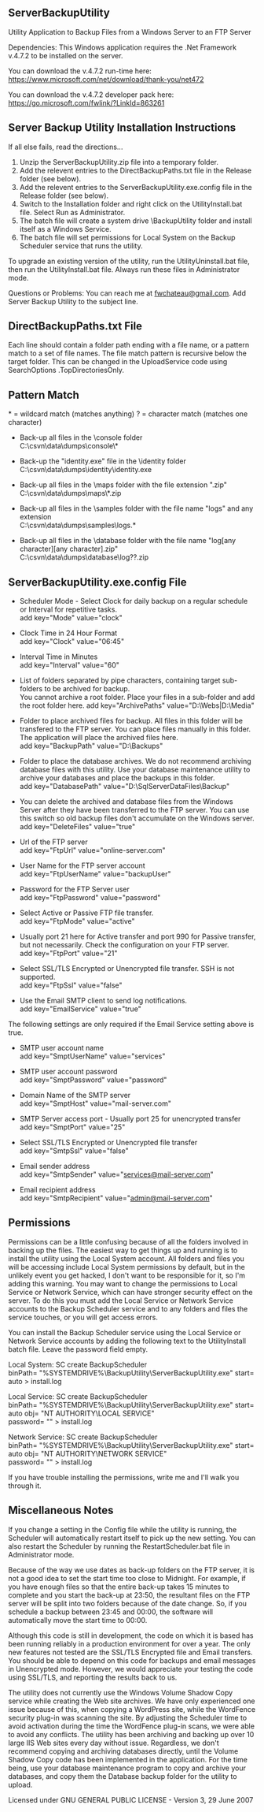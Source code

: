 
ServerBackupUtility
-------------------

Utility Application to Backup Files from a Windows Server to an FTP Server

Dependencies: This Windows application requires the .Net Framework v.4.7.2 to be installed on the server.

You can download the v.4.7.2 run-time here:
https://www.microsoft.com/net/download/thank-you/net472

You can download the v.4.7.2 developer pack here:
https://go.microsoft.com/fwlink/?LinkId=863261


Server Backup Utility Installation Instructions
-----------------------------------------------
If all else fails, read the directions...

1) Unzip the ServerBackupUtility.zip file into a temporary folder.
2) Add the relevent entries to the DirectBackupPaths.txt file in the Release folder (see below).
3) Add the relevent entries to the ServerBackupUtility.exe.config file in the Release folder (see below).
4) Switch to the Installation folder and right click on the UtilityInstall.bat file. Select Run as Administrator.
5) The batch file will create a system drive \BackupUtility folder and install itself as a Windows Service.
6) The batch file will set permissions for Local System on the Backup Scheduler service that runs the utility.

To upgrade an existing version of the utility, run the UtilityUninstall.bat file,
then run the UtilityInstall.bat file. Always run these files in Administrator mode.

Questions or Problems: You can reach me at fwchateau@gmail.com. Add Server Backup Utility to the subject line.


DirectBackupPaths.txt File
--------------------------

Each line should contain a folder path ending with a file name, or a pattern match to a set of file names.
The file match pattern is recursive below the target folder. This can be changed in the UploadService
code using SearchOptions .TopDirectoriesOnly.

Pattern Match
---------------------
\* = wildcard match (matches anything)
? = character match (matches one character)

- Back-up all files in the \console folder \
	C:\csvn\data\dumps\console\\*

- Back-up the "identity.exe" file in the \identity folder \
	C:\csvn\data\dumps\identity\identity.exe

- Back-up all files in the \maps folder with the file extension ".zip" \
	C:\csvn\data\dumps\maps\\*.zip

- Back-up all files in the \samples folder with the file name "logs" and any extension \
	C:\csvn\data\dumps\samples\logs.*

- Back-up all files in the \database folder with the file name "log[any character][any character].zip" \
	C:\csvn\data\dumps\database\log??.zip


ServerBackupUtility.exe.config File
-----------------------------------

- Scheduler Mode - Select Clock for daily backup on a regular schedule or Interval for repetitive tasks. \
    add key="Mode" value="clock"

- Clock Time in 24 Hour Format \
    add key="Clock" value="06:45"

- Interval Time in Minutes \
    add key="Interval" value="60"

- List of folders separated by pipe characters, containing target sub-folders to be archived for backup. \
    You cannot archive a root folder. Place your files in a sub-folder and add the root folder here.
	add key="ArchivePaths" value="D:\Webs|D:\Media"

- Folder to place archived files for backup. All files in this folder will be transfered to the FTP server.
    You can place files manually in this folder. The application will place the archived files here. \
	add key="BackupPath" value="D:\Backups"
   
- Folder to place the database archives. We do not recommend archiving database files with this utility.
  Use your database maintenance utility to archive your databases and place the backups in this folder. \
	add key="DatabasePath" value="D:\SqlServerDataFiles\Backup"

- You can delete the archived and database files from the Windows Server after they have been transferred
  to the FTP server. You can use this switch so old backup files don't accumulate on the Windows server. \
    add key="DeleteFiles" value="true"

- Url of the FTP server \
	add key="FtpUrl" value="online-server.com"

- User Name for the FTP server account \
	add key="FtpUserName" value="backupUser"

- Password for the FTP Server user \
	add key="FtpPassword" value="password"

- Select Active or Passive FTP file transfer. \
	add key="FtpMode" value="active"

- Usually port 21 here for Active transfer and port 990 for Passive transfer, but not necessarily.
    Check the configuration on your FTP server. \
	add key="FtpPort" value="21"

- Select SSL/TLS Encrypted or Unencrypted file transfer. SSH is not supported. \
	add key="FtpSsl" value="false"

- Use the Email SMTP client to send log notifications. \
	add key="EmailService" value="true"

The following settings are only required if the Email Service setting above is true.

- SMTP user account name \
	add key="SmptUserName" value="services"

- SMTP user account password \
	add key="SmptPassword" value="password"

- Domain Name of the SMTP server \
	add key="SmptHost" value="mail-server.com"

- SMTP Server access port - Usually port 25 for unencrypted transfer \
	add key="SmptPort" value="25"

- Select SSL/TLS Encrypted or Unencrypted file transfer \
	add key="SmtpSsl" value="false"

- Email sender address \
	add key="SmtpSender" value="services@mail-server.com"

- Email recipient address \
	add key="SmtpRecipient" value="admin@mail-server.com"


Permissions
---------------------

Permissions can be a little confusing because of all the folders involved in backing up the files.
The easiest way to get things up and running is to install the utility using the Local System
account. All folders and files you will be accessing include Local System permissions by default,
but in the unlikely event you get hacked, I don't want to be responsible for it, so I'm adding
this warning. You may want to change the permissions to Local Service or Network Service, which
can have stronger security effect on the server. To do this you must add the Local Service or
Network Service accounts to the Backup Scheduler service and to any folders and files the service
touches, or you will get access errors.

You can install the Backup Scheduler service using the Local Service or Network Service accounts
by adding the following text to the UtilityInstall batch file. Leave the password field empty.

Local System: SC create BackupScheduler \
binPath= "%SYSTEMDRIVE%\BackupUtility\ServerBackupUtility.exe" start= auto > install.log

Local Service: SC create BackupScheduler \
binPath= "%SYSTEMDRIVE%\BackupUtility\ServerBackupUtility.exe" start= auto obj= "NT AUTHORITY\LOCAL SERVICE" \
password= "" > install.log

Network Service: SC create BackupScheduler \
binPath= "%SYSTEMDRIVE%\BackupUtility\ServerBackupUtility.exe" start= auto obj= "NT AUTHORITY\NETWORK SERVICE" \
password= "" > install.log

If you have trouble installing the permissions, write me and I'll walk you through it.


Miscellaneous Notes
---------------------

If you change a setting in the Config file while the utility is running, the Scheduler will automatically restart
itself to pick up the new setting. You can also restart the Scheduler by running the RestartScheduler.bat file in
Administrator mode.

Because of the way we use dates as back-up folders on the FTP server, it is not a good idea to set the start time
too close to Midnight. For example, if you have enough files so that the entire back-up takes 15 minutes to complete
and you start the back-up at 23:50, the resultant files on the FTP server will be split into two folders because
of the date change. So, if you schedule a backup between 23:45 and 00:00, the software will automatically move the
start time to 00:00.

Although this code is still in development, the code on which it is based has been running reliably in a production
environment for over a year. The only new features not tested are the SSL/TLS Encrypted file and Email transfers.
You should be able to depend on this code for backups and email messages in Unencrypted mode. However, we would
appreciate your testing the code using SSL/TLS, and reporting the results back to us.

The utility does not currently use the Windows Volume Shadow Copy service while creating the Web site archives.
We have only experienced one issue because of this, when copying a WordPress site, while the WordFence security
plug-in was scanning the site. By adjusting the Scheduler time to avoid activation during the time the WordFence
plug-in scans, we were able to avoid any conflicts. The utility has been archiving and backing up over 10 large
IIS Web sites every day without issue. Regardless, we don't recommend copying and archiving databases directly,
until the Volume Shadow Copy code has been implemented in the application. For the time being, use your database
maintenance program to copy and archive your databases, and copy them the Database backup folder for the utility
to upload.

Licensed under GNU GENERAL PUBLIC LICENSE - Version 3, 29 June 2007

